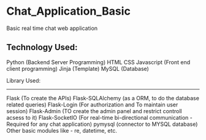 # Chat_Application_Basic
Basic real time chat web application

Technology Used:
----------------------------------
Python (Backend Server Programming)
HTML
CSS
Javascript (Front end client programming)
Jinja (Template)
MySQL (Database)

Library Used:
_________________________________
Flask (To create the APIs)
Flask-SQLAlchemy (as a ORM, to do the database related queries) 
Flask-Login (For authorization and To maintain user session)
Flask-Admin (TO create the admin panel and restrict controll acsess to it)
Flask-SocketIO (For real-time bi-directional communication - Required for any chat application)
pymysql (connector to MYSQL database)
Other basic modules like - re, datetime, etc. 
